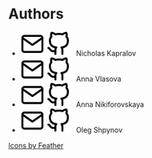 Authors
=======

* [![icon][mail]](mailto:nikolay.kapralov@gmail.com)
  [![icon][github]](https://github.com/ctrltz)
  &nbsp; Nicholas Kapralov 
* [![icon][mail]](mailto:annasv209@gmail.com)
  [![icon][github]](https://github.com/annav1asova) 
  &nbsp; Anna Vlasova
* [![icon][mail]](mailto:nikiannanik@gmail.com)
  [![icon][github]](https://github.com/Javanochka) 
  &nbsp; Anna Nikiforovskaya
* [![icon][mail]](mailto:oleg.shpynov@gmail.com)
  [![icon][github]](https://github.com/olegs) 
  &nbsp; Oleg Shpynov
  

<a href="https://feathericons.com/">Icons by Feather</a>

[mail]: resources/mail.svg
[github]: resources/github.svg
